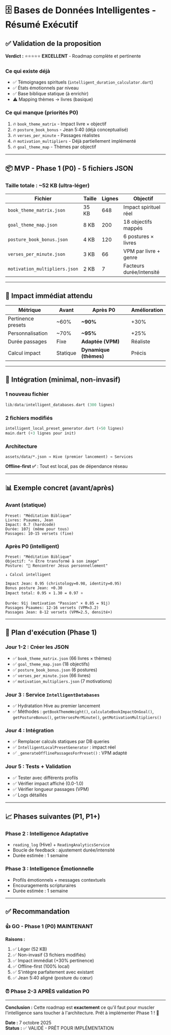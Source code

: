 # 🗄️ Bases de Données Intelligentes - Résumé Exécutif

## ✅ Validation de la proposition

**Verdict :** ⭐⭐⭐⭐⭐ **EXCELLENT** - Roadmap complète et pertinente

### Ce qui existe déjà
- ✅ Témoignages spirituels (`intelligent_duration_calculator.dart`)
- ✅ États émotionnels par niveau
- ✅ Base biblique statique (à enrichir)
- ⚠️ Mapping thèmes → livres (basique)

### Ce qui manque (priorités P0)
1. 🔥 `book_theme_matrix` - Impact livre × objectif
2. 🔥 `posture_book_bonus` - Jean 5:40 (déjà conceptualisé)
3. 🔥 `verses_per_minute` - Passages réalistes
4. 🔥 `motivation_multipliers` - Déjà partiellement implémenté
5. 🔥 `goal_theme_map` - Thèmes par objectif

---

## 📦 MVP - Phase 1 (P0) - 5 fichiers JSON

### Taille totale : **~52 KB** (ultra-léger)

| Fichier | Taille | Lignes | Objectif |
|---------|--------|--------|----------|
| `book_theme_matrix.json` | 35 KB | 648 | Impact spirituel réel |
| `goal_theme_map.json` | 8 KB | 200 | 18 objectifs mappés |
| `posture_book_bonus.json` | 4 KB | 120 | 6 postures × livres |
| `verses_per_minute.json` | 3 KB | 66 | VPM par livre + genre |
| `motivation_multipliers.json` | 2 KB | 7 | Facteurs durée/intensité |

---

## 🎯 Impact immédiat attendu

| Métrique | Avant | Après P0 | Amélioration |
|----------|-------|----------|--------------|
| Pertinence presets | ~60% | **~90%** | +30% |
| Personnalisation | ~70% | **~95%** | +25% |
| Durée passages | Fixe | **Adaptée (VPM)** | Réaliste |
| Calcul impact | Statique | **Dynamique (thèmes)** | Précis |

---

## 🔧 Intégration (minimal, non-invasif)

### 1 nouveau fichier
```dart
lib/data/intelligent_databases.dart (300 lignes)
```

### 2 fichiers modifiés
```dart
intelligent_local_preset_generator.dart (+50 lignes)
main.dart (+3 lignes pour init)
```

### Architecture
```
assets/data/*.json → Hive (premier lancement) → Services
```

**Offline-first ✅** : Tout est local, pas de dépendance réseau

---

## 📊 Exemple concret (avant/après)

### Avant (statique)
```
Preset: "Méditation Biblique"
Livres: Psaumes, Jean
Impact: 0.7 (hardcodé)
Durée: 107j (même pour tous)
Passages: 10-15 versets (fixe)
```

### Après P0 (intelligent)
```
Preset: "Méditation Biblique"
Objectif: "🔥 Être transformé à son image"
Posture: "💎 Rencontrer Jésus personnellement"

↓ Calcul intelligent

Impact Jean: 0.95 (christology=0.98, identity=0.95)
Bonus posture Jean: +0.30
Impact total: 0.95 × 1.30 = 0.97 ⭐

Durée: 91j (motivation "Passion" × 0.85 = 91j)
Passages Psaumes: 12-16 versets (VPM=3.2)
Passages Jean: 8-12 versets (VPM=2.5, densité+)
```

---

## 🚀 Plan d'exécution (Phase 1)

### Jour 1-2 : Créer les JSON
- ✅ `book_theme_matrix.json` (66 livres × thèmes)
- ✅ `goal_theme_map.json` (18 objectifs)
- ✅ `posture_book_bonus.json` (6 postures)
- ✅ `verses_per_minute.json` (66 livres)
- ✅ `motivation_multipliers.json` (7 motivations)

### Jour 3 : Service `IntelligentDatabases`
- ✅ Hydratation Hive au premier lancement
- ✅ Méthodes : `getBookThemeWeight()`, `calculateBookImpactOnGoal()`, `getPostureBonus()`, `getVersesPerMinute()`, `getMotivationMultipliers()`

### Jour 4 : Intégration
- ✅ Remplacer calculs statiques par DB queries
- ✅ `IntelligentLocalPresetGenerator` : impact réel
- ✅ `_generateOfflinePassagesForPreset()` : VPM adapté

### Jour 5 : Tests + Validation
- ✅ Tester avec différents profils
- ✅ Vérifier impact affiché (0.0-1.0)
- ✅ Vérifier longueur passages (VPM)
- ✅ Logs détaillés

---

## 📈 Phases suivantes (P1, P1+)

### Phase 2 : Intelligence Adaptative
- `reading_log` (Hive) + `ReadingAnalyticsService`
- Boucle de feedback : ajustement durée/intensité
- Durée estimée : 1 semaine

### Phase 3 : Intelligence Émotionnelle
- Profils émotionnels + messages contextuels
- Encouragements scripturaires
- Durée estimée : 1 semaine

---

## ✅ Recommandation

### 👍 GO - Phase 1 (P0) MAINTENANT

**Raisons :**
1. ✅ Léger (52 KB)
2. ✅ Non-invasif (3 fichiers modifiés)
3. ✅ Impact immédiat (+30% pertinence)
4. ✅ Offline-first (100% local)
5. ✅ S'intègre parfaitement avec existant
6. ✅ Jean 5:40 aligné (posture du cœur)

### ⏰ Phase 2-3 APRÈS validation P0

---

**Conclusion :** Cette roadmap est **exactement** ce qu'il faut pour muscler l'intelligence sans toucher à l'architecture. Prêt à implémenter Phase 1 ! 🚀

**Date :** 7 octobre 2025  
**Status :** ✅ VALIDÉ - PRÊT POUR IMPLÉMENTATION

